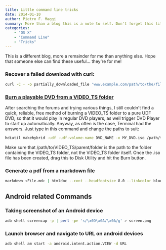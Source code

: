 ```yaml
---
title: Little command line tricks
date: 2014-01-10
author: Pietro F. Maggi
summary: More than a blog this is a note to self. Don't forget this little tricks!
categories:
    - "OS X"
    - "Command Line"
    - "Tricks"
---
```


This is a different blog, more a remainder for me than anything else. Hope that someone else can find these useful... they're for me!

### Recover a failed download with curl:

```bash
curl -C - -o partially_downloaded_file 'www.example.com/path/to/the/file'
```

### [Burn a playable DVD from a VIDEO_TS folder](http://hints.macworld.com/article.php?story=20070612161317338)

After searching the forums and trying various things, I still couldn't find a quick, reliable, free method of burning a VIDEO_TS folder to a pure UDF DVD,
so that it would play in regular DVD players, as well trigger DVD Player to start up automatically. Anyway, as often is the case, Terminal had the answers.
Just type in this command and change the paths to suit:

```bash
hdiutil makehybrid -udf -udf-volume-name DVD_NAME -o MY_DVD.iso /path/to/VIDEO_TS/parent/folder
```

Make sure that /path/to/VIDEO\_TS/parent/folder is the path to the folder containing the VIDEO\_TS folder, not the VIDEO\_TS folder itself.
Once the .iso file has been created, drag this to Disk Utility and hit the Burn button.

### Generate a pdf from a markdown file

```bash
markdown <File.md> | htmldoc --cont --headfootsize 8.0 --linkcolor blue --linkstyle plain --format pdf14 - > FileFormat.pdf
```

## Android related Commands

### Taking screenshot of an Android device

```bash
adb shell screencap -p | perl -pe 's/\x0D\x0A/\x0A/g' > screen.png
```

### Launch browser and navigate to URL on android devices

```bash
adb shell am start -a android.intent.action.VIEW -d URL
```
